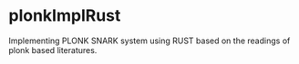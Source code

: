 # plonkImplRust

Implementing PLONK SNARK system using RUST based on the readings of plonk based literatures. 
